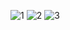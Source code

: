 ![1](https://cloud.githubusercontent.com/assets/16939699/14231732/cb47f524-f9ab-11e5-8e78-b15309cc9229.png)
![2](https://cloud.githubusercontent.com/assets/16939699/14231733/cb48d142-f9ab-11e5-80de-9ae3bd6ecc76.png)
![3](https://cloud.githubusercontent.com/assets/16939699/14231734/cb498a4c-f9ab-11e5-960a-43de16299088.png)
